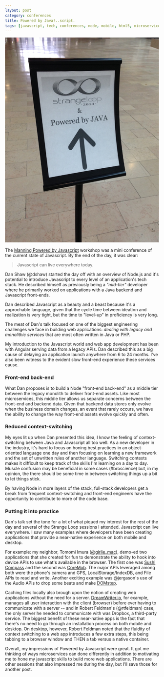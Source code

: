 ```yaml
---
layout: post
category: conferences
title: Powered by Java!..script.
tags: [javascript, tech, conferences, node, mobile, html5, microservices, strangeloop]
---
```


![Java -- The Future](/images/pbjs.jpg)

The [Manning Powered by Javascript](http://www.manning.com/poweredbyjavascript/) workshop was a mini conference of the current state of Javascript.
By the end of the day, it was clear:
> Javascript can live everywhere today.

Dan Shaw (@dshaw) started the day off with an overview of Node.js and it's potential to introduce
Javascript to every level of an application's tech stack.
He described himself as previously being a _"mid-tier"_ developer where he primarily worked on
applications with a Java backend and Javascript front-ends.

Dan described Javascript as a beauty and a beast because it's a approchable language, given that
the cycle time between ideation and realization is very tight, but the time to "level-up" in proficiency is very long.

The meat of Dan's talk focused on one of the biggest engineering challenges we face in building web applications: *dealing with legacy and monolithic services* that are most often written in Java or PHP.

My introduction to the Javascript world and web app development has been with Angular serving data from a legacy APIs.
Dan described this as a big cause of delaying an application launch anywhere from 6 to 24 months. I've also been witness to the evident slow front-end experience these services cause.

### Front-end back-end

What Dan proposes is to build a Node "front-end back-end" as a middle tier between the legacy monolith to deliver front-end assets.
Like most microservices, this middle tier allows us separate concerns between the front-end and backend data.
Given that backend data stores only evolve when the business domain changes, an event that rarely occurs, we have the ability to change the way front-end assets evolve quickly and often.

### Reduced context-switching
My eyes lit up when Dan presented this idea, I know the feeling of context-switching between Java and Javascript all too well.
As a new developer in the industry, it's hard to focus on honing best practices in an object-oriented language one day and then focusing on learning a new framework and the set of unwritten rules of another language.
Switching contexts makes it difficult to keep track of the skills I'm learning on a day to day. Muscle confusion may be beneficial in some cases (#broscience) but, in my opinion, the there should be some time in between switching things up a bit to let things stick.

By having Node in more layers of the stack, full-stack developers get a break from frequent context-switching and front-end engineers have the opportunity to contribute to more of the code base.

### Putting it into practice

Dan's talk set the tone for a lot of what piqued my interest for the rest of the day and several of the Strange Loop sessions I attended.
Javascript can live everywhere. I saw many examples where developers have been creating applications that provide a near-native experience on both mobile and desktop.

For example: my neighbor, Tomomi Imura ([@girlie_mac](https://twitter.com/girlie_mac)), demo-ed two applications that she created for fun to demonstrate the ability to hook into device APIs to use what's available in the browser.
The first one was [Sushi Compass](http://vimeo.com/92208773) and the second was [CoreMob](https://github.com/coremob/camera).
The major APIs leveraged among both were the phone's camera and GPS, LocalStorage/IndexDB, and File APIs to read and write.
Another exciting example was @jergason's use of the Audio APIs to drop some beats and make [DOMstep](http://youtu.be/QAwbjMdXj-Y).

Caching files locally also brough upon the notion of creating web applications without the need for a server.
[DreamWriter.io](http://dreamwriter.io), for example, manages all user interaction with the client (browser) before ever having to communicate with a server -- and in Robert Feldman's (@rtfeldman) case, the only server he needed to communicate with was Dropbox, a third-party service.
The biggest benefit of these near-native apps is the fact that there's no need to go through an installation process on both mobile and desktop. On desktop, however, Robert Feldman noted that the fluidity of context switching to a web app introduces a few extra steps, this being tabbing to a browser window and THEN a tab versus a native container.

Overall, my impressions of Powered by Javascript were great. It got me thinking of ways microservices can done differently in addition to motivating me to hone my javascript skills to
build more web applications. There are other sessions that also impressed me during the day, but I'll save those for another post.
